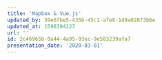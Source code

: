 ```yaml
---
title: 'Mapbox & Vue.js'
updated_by: 59e67be5-435b-45c1-a7e6-1d9a02873b6e
updated_at: 1598394127
url: ''
id: 2c46965b-0a44-4a95-93ec-9e583239afa7
presentation_date: '2020-03-01'
---
```

